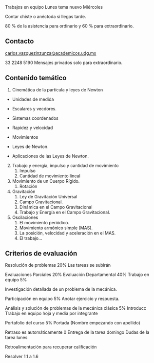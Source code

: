 Trabajos en equipo
Lunes tema nuevo
Miércoles

Contar chiste o anéctoda si llegas tarde.

80 % de la asistencia para ordinario y 60 % para extraordinario.

## Contacto
carlos.vazquezinzunza@academicos.udg.mx

33 2248 5190
Mensajes privados solo para extraordinario.

## Contenido temático
1. Cinemática de la partícula y leyes de Newton
- Unidades de medida
- Escalares y vecdores.
- Sistemas coordenados
- Rapidez y velocidad
- Movimientos

- Leyes de Newton.
- Aplicaciones de las Leyes de Newton.
2. Trabajo y energía, impulso y cantidad de movimiento
	1. Impulso
	2. Cantidad de movimiento lineal
3. Movimiento de un Cuerpo Rígido.
	1. Rotación
4. Gravitación
	1. Ley de Gravitación Universal
	2. Campo Gravitacional.
	3. Dinámica en el Campo Gravitacional
	4. Trabajo y Energía en el Campo Gravitacional.
5. Oscilaciones
	1. El movimiento periódico.
	2. Movimiento armónico simple (MAS).
	3. La posición, velocidad y aceleración en el MAS.
	4. El trabajo...

## Criterios de evaluación
Resolución de problemas 20%
Las tareas se subirán 

Evaluaciones Parciales 20%
Evaluación Departamental 40%
Trabajo en equipo 5%

Investigación detallada de un problema de la mecánica.

Participación en equipo 5%
Anotar ejercicio y respuesta.

Análisis y solución de problemas de la mecánica clásica 5%
Introducc
Trabajo en equipo hoja y media por integrante


Portafolio del curso 5%
Portada (Nombre empezando con apellido)


Retraso es automáticamente 0
Entrega de la tarea domingo
Dudas de la tarea lunes

Retroalimentación para recuperar calificación



Resolver 1.1 a 1.6

